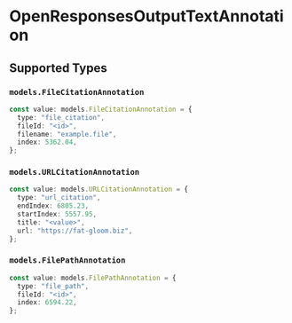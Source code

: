 # OpenResponsesOutputTextAnnotation


## Supported Types

### `models.FileCitationAnnotation`

```typescript
const value: models.FileCitationAnnotation = {
  type: "file_citation",
  fileId: "<id>",
  filename: "example.file",
  index: 5362.04,
};
```

### `models.URLCitationAnnotation`

```typescript
const value: models.URLCitationAnnotation = {
  type: "url_citation",
  endIndex: 6805.23,
  startIndex: 5557.95,
  title: "<value>",
  url: "https://fat-gloom.biz",
};
```

### `models.FilePathAnnotation`

```typescript
const value: models.FilePathAnnotation = {
  type: "file_path",
  fileId: "<id>",
  index: 6594.22,
};
```

